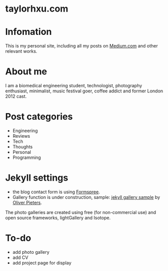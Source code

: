taylorhxu.com
===================
# Infomation
This is my personal site, including all my posts on [Medium.com](https://medium.com/@taylorhxu) and other relevant works.

# About me
I am a biomedical engineering student, technologist, photography enthusiast, minimalist, music festival goer, coffee addict and former London 2012 cast.


# Post categories
- Engineering
- Reviews
- Tech
- Thoughts
- Personal
- Programming

# Jekyll settings

- the blog contact form is using [Formspree](https://formspree.io/).
- Gallery function is under construction, sample: [jekyll gallery sample](https://github.com/opieters/jekyll-image-gallery-example) by [Oliver Pieters](https://olivierpieters.be).

The photo galleries are created using free (for non-commercial use) and open source frameworks, lightGallery and Isotope. 

# To-do

- add photo gallery
- add CV 
- add project page for display
